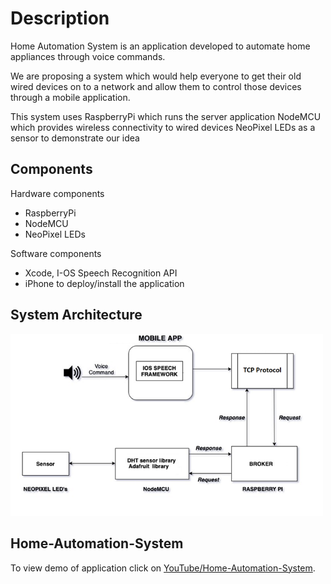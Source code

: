 # Description

Home Automation System is an application developed to automate home appliances through voice commands.

We are proposing a system which would help everyone to get their old wired devices on to a network and allow them to control those devices through a mobile application.

This system uses 
RaspberryPi which runs the server application
NodeMCU which provides wireless connectivity to wired devices
NeoPixel LEDs as a sensor to demonstrate our idea

## Components

Hardware components
-	RaspberryPi
-	NodeMCU
-	NeoPixel LEDs

Software components
-	Xcode, I-OS Speech Recognition API 
-	iPhone to deploy/install the application

## System Architecture
<img src="images/System%20Architecture.png" width = 500>
  
## Home-Automation-System 
To view demo of application click on [YouTube/Home-Automation-System](https://www.youtube.com/watch?v=VtPLDq7by4o).
